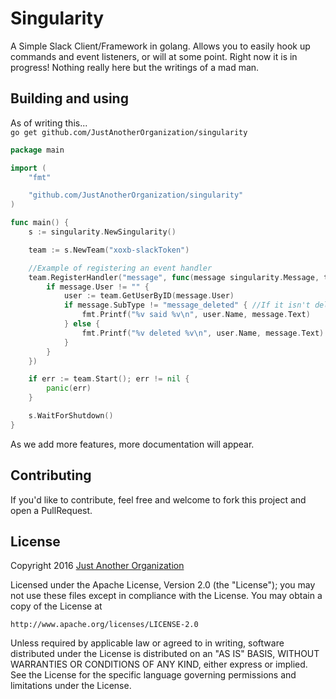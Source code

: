 # Singularity   

A Simple Slack Client/Framework in golang. Allows you to easily hook up commands and event listeners, or will at some point. Right now it is in progress! Nothing really here but the writings of a mad man.

## Building and using   
As of writing this...   
`go get github.com/JustAnotherOrganization/singularity`   
``` Go
package main

import (
	"fmt"

	"github.com/JustAnotherOrganization/singularity"
)

func main() {
	s := singularity.NewSingularity()

	team := s.NewTeam("xoxb-slackToken")

	//Example of registering an event handler
	team.RegisterHandler("message", func(message singularity.Message, team *singularity.SlackInstance) {
		if message.User != "" {
			user := team.GetUserByID(message.User)
			if message.SubType != "message_deleted" { //If it isn't deleted.
				fmt.Printf("%v said %v\n", user.Name, message.Text)
			} else {
				fmt.Printf("%v deleted %v\n", user.Name, message.Text)
			}
		}
	})

	if err := team.Start(); err != nil {
		panic(err)
	}

	s.WaitForShutdown()
}
```

As we add more features, more documentation will appear.

## Contributing  
If you'd like to contribute, feel free and welcome to fork this project and open a PullRequest. 

## License   

Copyright 2016 [Just Another Organization](https://github.com/JustAnotherOrganization)

Licensed under the Apache License, Version 2.0 (the "License");
you may not use these files except in compliance with the License.
You may obtain a copy of the License at

    http://www.apache.org/licenses/LICENSE-2.0

Unless required by applicable law or agreed to in writing, software
distributed under the License is distributed on an "AS IS" BASIS,
WITHOUT WARRANTIES OR CONDITIONS OF ANY KIND, either express or implied.
See the License for the specific language governing permissions and
limitations under the License.
